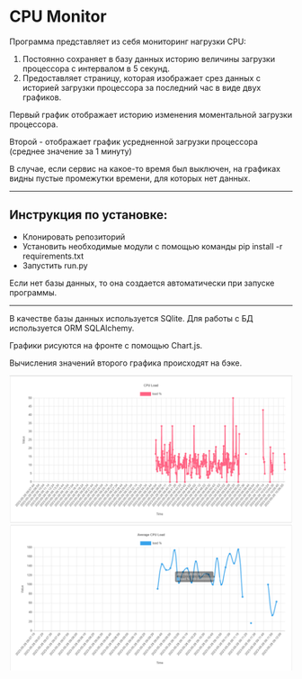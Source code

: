 # CPU Monitor
Программа представляет из себя мониторинг нагрузки CPU:

1. Постоянно сохраняет в базу данных историю величины загрузки процессора с интервалом в 5 секунд.
2. Предоставляет страницу, которая изображает срез данных с историей загрузки процессора за последний час в виде двух графиков.

Первый график отображает историю изменения моментальной загрузки процессора.

Второй - отображает график усредненной загрузки процессора (среднее значение за 1 минуту)

В случае, если сервис на какое-то время был выключен, на графиках видны пустые промежутки времени, для которых нет данных.

---------
Инструкция по установке:
-

- Клонировать репозиторий
- Установить необходимые модули с помощью команды pip install -r requirements.txt
- Запустить run.py

Если нет базы данных, то она создается автоматически при запуске программы.

---------
В качестве базы данных используется SQlite. Для работы с БД используется ORM SQLAlchemy.

Графики рисуются на фронте с помощью Chart.js.

Вычисления значений второго графика происходят на бэке.

![img.png](img.png)
![img_1.png](img_1.png)